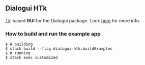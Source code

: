 ## Dialogui HTk

[Tk](https://en.wikipedia.org/wiki/Tk_%28software%29)-based **GUI** for the Dialogui package.
Look [here](https://github.com/astynax/dialogui) for more info.

### How to build and run the example app

```shell
$ # building
$ stack build --flag dialogui-htk:buildExamples
$ # running
$ stack exec customized
```

